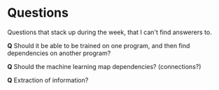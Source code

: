 # Questions
Questions that stack up during the week, that I can't find answerers to.

**Q** Should it be able to be trained on one program, and then find dependencies
on another program?

**Q** Should the machine learning map dependencies? (connections?)

**Q** Extraction of information?
